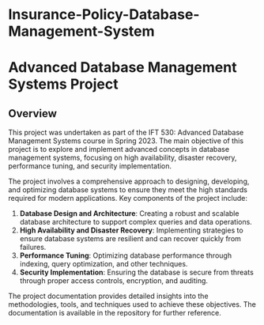# Insurance-Policy-Database-Management-System


# Advanced Database Management Systems Project

## Overview

This project was undertaken as part of the IFT 530: Advanced Database Management Systems course in Spring 2023. The main objective of this project is to explore and implement advanced concepts in database management systems, focusing on high availability, disaster recovery, performance tuning, and security implementation.

The project involves a comprehensive approach to designing, developing, and optimizing database systems to ensure they meet the high standards required for modern applications. Key components of the project include:

1. **Database Design and Architecture**: Creating a robust and scalable database architecture to support complex queries and data operations.
2. **High Availability and Disaster Recovery**: Implementing strategies to ensure database systems are resilient and can recover quickly from failures.
3. **Performance Tuning**: Optimizing database performance through indexing, query optimization, and other techniques.
4. **Security Implementation**: Ensuring the database is secure from threats through proper access controls, encryption, and auditing.

The project documentation provides detailed insights into the methodologies, tools, and techniques used to achieve these objectives. The documentation is available in the repository for further reference.

